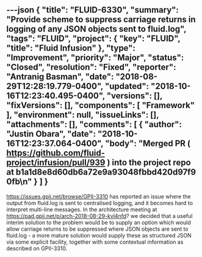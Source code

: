 ---json
{
  "title": "FLUID-6330",
  "summary": "Provide scheme to suppress carriage returns in logging of any JSON objects sent to fluid.log",
  "tags": "FLUID",
  "project": {
    "key": "FLUID",
    "title": "Fluid Infusion"
  },
  "type": "Improvement",
  "priority": "Major",
  "status": "Closed",
  "resolution": "Fixed",
  "reporter": "Antranig Basman",
  "date": "2018-08-29T12:28:19.779-0400",
  "updated": "2018-10-16T12:23:40.495-0400",
  "versions": [],
  "fixVersions": [],
  "components": [
    "Framework"
  ],
  "environment": null,
  "issueLinks": [],
  "attachments": [],
  "comments": [
    {
      "author": "Justin Obara",
      "date": "2018-10-16T12:23:37.064-0400",
      "body": "Merged PR ( <https://github.com/fluid-project/infusion/pull/939> ) into the project repo at b1a1d8e8d60db6a72e9a93048fbbd420d97f90fb\n"
    }
  ]
}
---
<https://issues.gpii.net/browse/GPII-3310> has reported an issue where the output from fluid.log is sent to centralised logging, and it becomes hard to interpret multi-line messages. In the architecture meeting at <https://pad.gpii.net/p/arch-2018-08-29-kvl4nfd>? we decided that a useful interim solution to the problem would be to supply an option which would allow carriage returns to be suppressed where JSON objects are sent to fluid.log - a more mature solution would supply these as structured JSON via some explicit facility, together with some contextual information as described on GPII-3310.

        